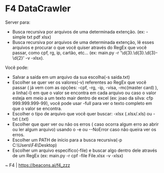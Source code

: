 # F4 DataCrawler

Server para:
  - Busca recursiva por arquivos de uma determinada extenção. (ex: -simple txt pdf xlsx)
  - Busca recursiva por arquivos de uma determinada extenção, lê esses arquivos e procurar o que você quiser através do RegEx que você passar, como cpf, rg, ip,         cartão, etc... (ex: main.py -r '\d{3}\.\d{3}\.\d{3}-\d{2}' -v -xlsx).

Você pode:
  - Salvar a saída em um arquivo da sua escolha(-s saida.txt)
  - Escolher se quer ver os valores(-v) referentes ao RegEx que você passar ( já vem com as opções: -cpf, -rg, -ip, -visa, -mc(master card) ), a linha(-l) em que o valor     se encontra em cada arquivo ou caso o valor esteja em meio a um texto mair dentro de excel (ex: joao da silva: cfp 999.999.999-99), você pode usar -full para ver o       texto completo em que o valor se encontra.
  - Escolher o tipo de arquivo que você quer buscar: -xlsx (.xlsx/.xls) ou -txt (.txt)
  - Escolher que quer ver ou não os erros ( caso ocorra algum erro ao abrir ou ler algum arquivo) usando o -e ou --NoError caso não queira ver os erros.
  - Escolher um PATH de início para a busca recursiva(-p C:\Users\F4\Desktop)
  - Escolher um arquivo específico(-file) e buscar algo dentro dele através de um RegEx (ex: main.py -r cpf -file File.xlsx -v -xlsx)

~ F4 | https://beacons.ai/f4_zzz
